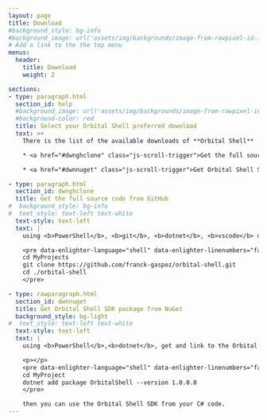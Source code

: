 ```yaml
---
layout: page
title: Download
#background_style: bg-info
#background_image: url('assets/img/backgrounds/image-from-rawpixel-id-1199650-jpeg.jpg')
# Add a link to the the top menu
menus:
  header:
    title: Download
    weight: 2

sections:
- type: paragraph.html
  section_id: help
  #background_image: url('assets/img/backgrounds/image-from-rawpixel-id-1199650-jpeg.jpg')
  #background-color: red
  title: Select your Orbital Shell preferred download
  text: >+
    There is the list of the available downloads of **Orbital Shell** :

    * <a href="#dwnghclone" class="js-scroll-trigger">Get the full source code from GitHub and the binary of the CLI (join to the project as an active team member!</a>

    * <a href="#dwnnuget" class="js-scroll-trigger">Get Orbital Shell SDK package from NuGet</a>

- type: paragraph.html
  section_id: dwnghclone
  title: Get the full source code from GitHub
#  background_style: bg-info
#  text_style: text-left text-white
  text-style: text-left
  text: |
    using <b>PowerShell</b>, <b>git</b>, <b>dotnet</b>, <b>vscode</b> or <b>Visual Studio</b>, get and compile the projects from the GitHub repository of the Orbital Shell project:

    <pre data-enlighter-language="shell" data-enlighter-linenumbers="false">
    cd MyProjects
    git clone https://github.com/franck-gaspoz/orbital-shell.git
    cd ./orbital-shell
    </pre>

- type: rawparagraph.html
  section_id: dwnnuget
  title: Get Orbital Shell SDK package from NuGet
  background_style: bg-light
#  text_style: text-left text-white
  text-style: text-left
  text: |
    using <b>PowerShell</b>,<b>dotnet</b>, get and link to the Orbital Shell SDK nuget package from your C# project:

    <p></p>
    <pre data-enlighter-language="shell" data-enlighter-linenumbers="false">
    cd MyProject
    dotnet add package OrbitalShell --version 1.0.0.0      
    </pre>

    then you can use the Orbital Shell SDK from your C# code.    
---
```

